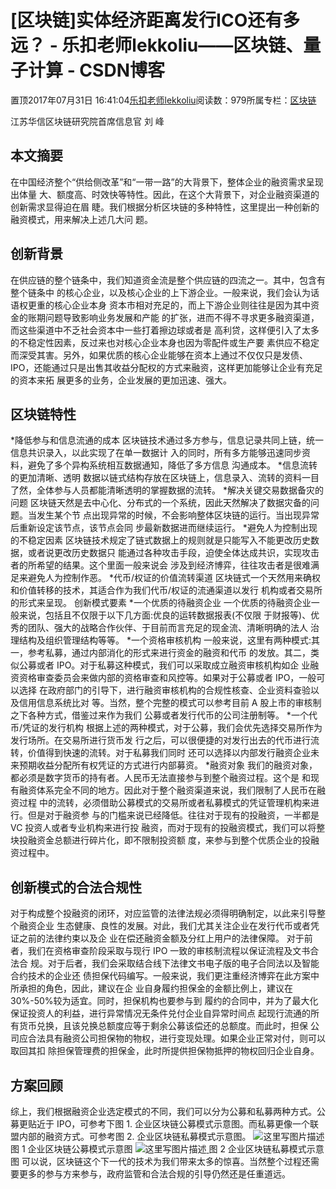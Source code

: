 
# [区块链]实体经济距离发行ICO还有多远？ - 乐扣老师lekkoliu——区块链、量子计算 - CSDN博客

置顶2017年07月31日 16:41:04[乐扣老师lekkoliu](https://me.csdn.net/lsttoy)阅读数：979所属专栏：[区块链](https://blog.csdn.net/column/details/20660.html)



江苏华信区块链研究院首席信息官 刘 峰
## 本文摘要
在中国经济整个“供给侧改革”和“一带一路”的大背景下，整体企业的融资需求呈现出体量
大、额度高、时效快等特性。因此，在这个大背景下，对企业融资渠道的创新需求显得迫在眉
睫。我们根据分析区块链的多种特性，这里提出一种创新的融资模式，用来解决上述几大问
题。
## 创新背景
在供应链的整个链条中，我们知道资金流是整个供应链的四流之一。其中，包含有整个链条中 的核心企业，以及核心企业的上下游企业。一般来说，我们会认为话语权更重的核心企业本身 资本市相对充足的，而上下游企业则往往是因为其中资金的账期问题导致影响业务发展和产能 的扩张，进而不得不寻求更多融资渠道，而这些渠道中不乏社会资本中一些打着擦边球或者是 高利贷，这样便引入了太多的不稳定性因素，反过来也对核心企业本身也因为零配件或生产要 素供应不稳定而深受其害。另外，如果优质的核心企业能够在资本上通过不仅仅只是发债、 IPO，还能通过只是出售其收益分配权的方式来融资，这样更加能够让企业有充足的资本来拓 展更多的业务，企业发展的更加迅速、强大。
## 区块链特性
*降低参与和信息流通的成本
区块链技术通过多方参与，信息记录共同上链，统一信息共识录入，以此实现了在单一数据计
入的同时，所有多方能够迅速同步资料，避免了多个异构系统相互数据通知，降低了多方信息
沟通成本。
*信息流转的更加清晰、透明
数据以链式结构存放在区块链上，信息录入、流转的资料一目了然，全体参与人员都能清晰透明的掌握数据的流转。
*解决关键交易数据备灾的问题
区块链天然是去中心化、分布式的一个系统，因此天然解决了数据灾备的问题。当发生某个节
点出现异常的时候，不会影响整体区块链的运行。当出现异常后重新设定该节点，该节点会同
步最新数据进而继续运行。
*避免人为控制出现的不稳定因素
区块链技术规定了链式数据上的规则就是只能写入不能更改历史数据，或者说更改历史数据只
能通过各种攻击手段，迫使全体达成共识，实现攻击者的所希望的结果。这个里面一般来说会
涉及到经济博弈，往往攻击者是很难满足来避免人为控制作恶。
*代币/权证的价值流转渠道
区块链式一个天然用来确权和价值转移的技术，其适合作为我们代币/权证的流通渠道以发行
机构或者交易所的形式来呈现。
创新模式要素
*一个优质的待融资企业 一个优质的待融资企业一般来说，包括且不仅限于以下几方面:优良的运转数据报表(不仅限 于财报等)、优秀的团队、强大的战略合作伙伴、于目前而言充足的现金流、清晰明确的法人 治理结构及组织管理结构等等。
*一个资格审核机构 一般来说，这里有两种模式:其一，参考私募，通过内部消化的形式来进行资金的融资和代币 的发放。其二，类似公募或者 IPO。对于私募这种模式，我们可以采取成立融资审核机构如企 业融资资格审查委员会来做内部的资格审查和风控等。如果对于公募或者 IPO，一般可以选择 在政府部门的引导下，进行融资审核机构的合规性核查、企业资料查验以及信用信息系统比对 等。当然，整个完整的模式可以参考目前 A 股上市的审核制之下各种方式，借鉴过来作为我们 公募或者发行代币的公司注册制等。
*一个代币/凭证的发行机构
根据上述的两种模式，对于公募，我们会优先选择交易所作为发行场所。在交易所进行货币发
行之后，可以很便捷的对发行出去的代币进行流转，价值得到快速的流转。对于私募我们同时
还可以选择以内部发行融资企业未来预期收益分配所有权凭证的方式进行内部募资。
*融资对象 我们的融资对象，都必须是数字货币的持有者。人民币无法直接参与到整个融资过程。这个是 和现有融资体系完全不同的地方。因此对于整个融资渠道来说，我们限制了人民币在融资过程 中的流转，必须借助公募模式的交易所或者私募模式的凭证管理机构来进行。但是对于融资参 与的门槛来说已经降低。往往对于现有的投融资，一半都是 VC 投资人或者专业机构来进行投 融资，而对于现有的投融资模式，我们可以将整块投融资金总额进行碎片化，即不限制投资额 度，来参与到整个优质企业的投融资过程中。
## 创新模式的合法合规性
对于构成整个投融资的闭环，对应监管的法律法规必须得明确制定，以此来引导整个融资企业 生态健康、良性的发展。对此，我们尤其关注企业在发行代币或者凭证之前的法律约束以及企 业在偿还融资金额及分红上用户的法律保障。
对于前者，我们在资格审查阶段采取与现行 IPO 一致的审核制流程以保证流程及文书合法合 规。对于后者，我们会采取结合线下法律文书电子版的电子合同法以及智能合约技术的企业还 债担保代码编写。一般来说，我们更注重经济博弈在此方案中所承担的角色，因此，建议在企 业自身履约担保金的金额比例上，建议在 30%-50%较为适宜。同时，担保机构也要参与到 履约的合同中，并为了最大化保证投资人的利益，进行异常情况无条件兑付企业自异常时间点 起现行流通的所有货币兑换，且该兑换总额度应等于剩余公募该偿还的总额度。而此时，担保 公司应合法具有融资公司担保物的物权，进行变现处理。如果企业正常对付，则可以取回其扣 除担保管理费的担保金，此时所提供担保物抵押的物权回归企业自身。
## 方案回顾
综上，我们根据融资企业选定模式的不同，我们可以分为公募和私募两种方式。公募更贴近于 IPO，可参考下图 1. 企业区块链公募模式示意图。而私募更像一个联盟内部的融资方式。可参考图 2. 企业区块链私募模式示意图。
![这里写图片描述](https://img-blog.csdn.net/20170731163954401?watermark/2/text/aHR0cDovL2Jsb2cuY3Nkbi5uZXQvbHN0dG95/font/5a6L5L2T/fontsize/400/fill/I0JBQkFCMA==/dissolve/70/gravity/SouthEast)[ ](https://img-blog.csdn.net/20170731163954401?watermark/2/text/aHR0cDovL2Jsb2cuY3Nkbi5uZXQvbHN0dG95/font/5a6L5L2T/fontsize/400/fill/I0JBQkFCMA==/dissolve/70/gravity/SouthEast)
图 1 企业区块链公募模式示意图
[
](https://img-blog.csdn.net/20170731163954401?watermark/2/text/aHR0cDovL2Jsb2cuY3Nkbi5uZXQvbHN0dG95/font/5a6L5L2T/fontsize/400/fill/I0JBQkFCMA==/dissolve/70/gravity/SouthEast)![这里写图片描述](https://img-blog.csdn.net/20170731164006375?watermark/2/text/aHR0cDovL2Jsb2cuY3Nkbi5uZXQvbHN0dG95/font/5a6L5L2T/fontsize/400/fill/I0JBQkFCMA==/dissolve/70/gravity/SouthEast)[ ](https://img-blog.csdn.net/20170731164006375?watermark/2/text/aHR0cDovL2Jsb2cuY3Nkbi5uZXQvbHN0dG95/font/5a6L5L2T/fontsize/400/fill/I0JBQkFCMA==/dissolve/70/gravity/SouthEast)
图 2 企业区块链私募模式示意图
[
](https://img-blog.csdn.net/20170731164006375?watermark/2/text/aHR0cDovL2Jsb2cuY3Nkbi5uZXQvbHN0dG95/font/5a6L5L2T/fontsize/400/fill/I0JBQkFCMA==/dissolve/70/gravity/SouthEast)可以说，区块链这个下一代的技术为我们带来太多的惊喜。当然整个过程还需要更多的参与方来参与，政府监管和合法合规的引导仍然还是任重道远。
[            ](https://img-blog.csdn.net/20170731164006375?watermark/2/text/aHR0cDovL2Jsb2cuY3Nkbi5uZXQvbHN0dG95/font/5a6L5L2T/fontsize/400/fill/I0JBQkFCMA==/dissolve/70/gravity/SouthEast)
[
](https://img-blog.csdn.net/20170731163954401?watermark/2/text/aHR0cDovL2Jsb2cuY3Nkbi5uZXQvbHN0dG95/font/5a6L5L2T/fontsize/400/fill/I0JBQkFCMA==/dissolve/70/gravity/SouthEast)
